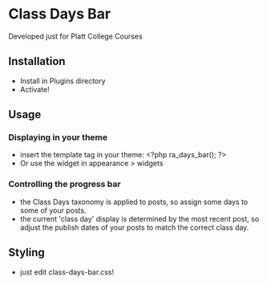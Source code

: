 # Class Days Bar
Developed just for Platt College Courses 

## Installation

- Install in Plugins directory
- Activate!

## Usage
### Displaying in your theme
- insert the template tag in your theme:
	&lt;?php ra_days_bar(); ?&gt;
- Or use the widget in appearance > widgets

### Controlling the progress bar
- the Class Days taxonomy is applied to posts, so assign some days to some of your posts. 
- the current 'class day' display is determined by the most recent post, so adjust the publish dates of your posts to match the correct class day. 

## Styling

- just edit class-days-bar.css!

